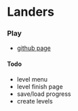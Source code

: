 # Landers

### Play
 - [github page](https://jefersonbelmiro.github.io/landers/)

 
#### Todo
 - level menu
 - level finish page
 - save/load progress
 - create levels
